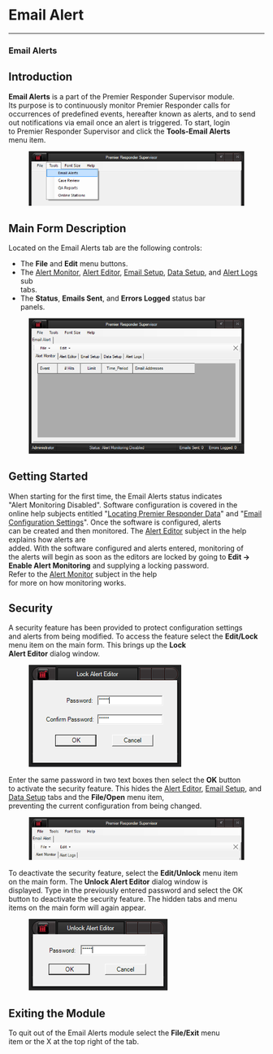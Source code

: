 # Email Alert

***

### **Email Alerts**

## Introduction

**Email Alerts** is a part of the Premier Responder Supervisor module.&#x20;
\
Its purpose is to continuously monitor Premier Responder calls for
\
occurrences of predefined events, hereafter known as alerts, and to send
\
out notifications via email once an alert is triggered.  To start, login
\
to Premier Responder Supervisor and click the **Tools-Email Alerts**
\
menu item.

<figure><img src=".gitbook/assets/Email Alert/image001.png" alt=""><figcaption></figcaption></figure>

## Main Form Description

&#x20; Located on the Email Alerts tab are the following controls:

* The **File** and **Edit** menu buttons.
* The [Alert Monitor](<Alert Monitor.md>), [Alert
  Editor](<Alert Editor.md>), [Email Setup](<Email Setup.md>), [Data
  Setup](Data%20Setup.md), and [Alert Logs](<Alert Logs.md>) sub
  \
  tabs.
* The **Status**, **Emails Sent**, and **Errors Logged** status bar
  \
  panels.

<figure><img src=".gitbook/assets/Email Alert/image002.png" alt=""><figcaption></figcaption></figure>

## Getting Started

When starting for the first time, the Email Alerts status indicates
\
"Alert Monitoring Disabled".  Software configuration is covered in the
\
online help subjects entitled "[Locating Premier Responder
Data](Data%20Setup.md)" and "[Email Configuration
Settings](<Email Setup.md>)".  Once the software is configured, alerts
\
can be created and then monitored.  The [Alert
Editor](<Alert Editor.md>) subject in the help explains how alerts are
\
added.  With the software configured and alerts entered, monitoring of
\
the alerts will begin as soon as the editors are locked by going to
**Edit -> Enable Alert Monitoring** and supplying a locking password.&#x20;
\
Refer to the [Alert Monitor](<Alert Monitor.md>) subject in the help
\
for more on how monitoring works.

## Security

A security feature has been provided to protect configuration settings
\
and alerts from being modified.  To access the feature select the
**Edit/Lock** menu item on the main form.  This brings up the **Lock**
\
**Alert Editor** dialog window.

<figure><img src=".gitbook/assets/Email Alert/image003.png" alt=""><figcaption></figcaption></figure>

Enter the same password in two text boxes then select the **OK** button
\
to activate the security feature.  This hides the [Alert
Editor](<Alert Editor.md>), [Email Setup](<Email Setup.md>), and [Data
Setup](Data%20Setup.md) tabs and the **File/Open** menu item,
\
preventing the current configuration from being changed.

<figure><img src=".gitbook/assets/Email Alert/image004.png" alt=""><figcaption></figcaption></figure>

To deactivate the security feature, select the **Edit/Unlock** menu item
\
on the main form.  The **Unlock Alert Editor** dialog window is
\
displayed.  Type in the previously entered password and select the OK
\
button to deactivate the security feature.  The hidden tabs and menu
\
items on the main form will again appear.

<figure><img src=".gitbook/assets/Email Alert/image005.png" alt=""><figcaption></figcaption></figure>

## Exiting the Module

To quit out of the Email Alerts module select the **File/Exit** menu
\
item or the X at the top right of the tab.

